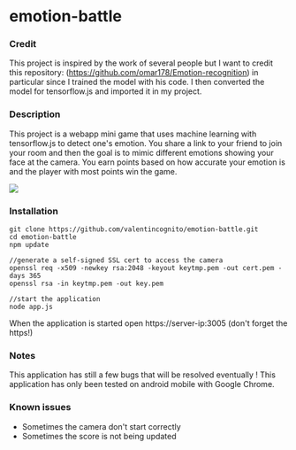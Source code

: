 # emotion-battle

### Credit

This project is inspired by the work of several people but I want to credit this repository: (https://github.com/omar178/Emotion-recognition) in particular since I trained the model with his code. I then converted the model for tensorflow.js and imported it in my project.

### Description

This project is a webapp mini game that uses machine learning with tensorflow.js to detect one's emotion. You share a link to your friend to join your room and then the goal is to mimic different emotions showing your face at the camera. You earn points based on how accurate your emotion is and the player with most points win the game.

![](https://github.com/valentincognito/emotion-battle/tree/master/public/images/game_preview.jpg)

### Installation

```
git clone https://github.com/valentincognito/emotion-battle.git
cd emotion-battle
npm update

//generate a self-signed SSL cert to access the camera
openssl req -x509 -newkey rsa:2048 -keyout keytmp.pem -out cert.pem -days 365
openssl rsa -in keytmp.pem -out key.pem

//start the application
node app.js
```

When the application is started open https://server-ip:3005 (don't forget the https!)

### Notes

This application has still a few bugs that will be resolved eventually !
This application has only been tested on android mobile with Google Chrome.

### Known issues

- Sometimes the camera don't start correctly
- Sometimes the score is not being updated
